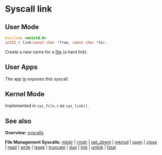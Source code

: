 # Syscall link

## User Mode

```C
#include <unistd.h>
int32_t link(const char *from, const char *to);
```

Create a new name for a [file](../file_system/file.md) (a hard link).

## User Apps

The app [ln](../../userspace/bin/ln.md) exposes this syscall.

## Kernel Mode

Implemented in `sys_file.c` as `sys_link()`. 

## See also

**Overview:** [syscalls](syscalls.md)

**File Management Syscalls:** [mkdir](mkdir.md) | [rmdir](rmdir.md) | [get_dirent](get_dirent.md) | [mknod](mknod.md) | [open](open.md) | [close](close.md) | [read](read.md) | [write](write.md) | [lseek](lseek.md) | [truncate](truncate.md) | [dup](dup.md) | [link](link.md) | [unlink](unlink.md) | [fstat](fstat.md)
